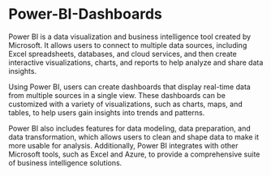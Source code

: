 # Power-BI-Dashboards
Power BI is a data visualization and business intelligence tool created by Microsoft. It allows users to connect to multiple data sources, including Excel spreadsheets, databases, and cloud services, and then create interactive visualizations, charts, and reports to help analyze and share data insights.

Using Power BI, users can create dashboards that display real-time data from multiple sources in a single view. These dashboards can be customized with a variety of visualizations, such as charts, maps, and tables, to help users gain insights into trends and patterns.

Power BI also includes features for data modeling, data preparation, and data transformation, which allows users to clean and shape data to make it more usable for analysis. Additionally, Power BI integrates with other Microsoft tools, such as Excel and Azure, to provide a comprehensive suite of business intelligence solutions.
